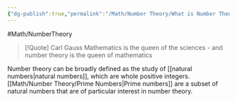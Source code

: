 ```yaml
---
{"dg-publish":true,"permalink":"/Math/Number Theory/What is Number Theory/","created":"2024-10-12T14:51:06.698-04:00","updated":"2024-11-19T00:18:24.633-05:00"}
---
```


#Math/NumberTheory 


> [!Quote] Carl Gauss
> Mathematics is the queen of the sciences - and number theory is the queen of mathematics

Number theory can be broadly defined as the study of [[natural numbers\|natural numbers]], which are whole positive integers. [[Math/Number Theory/Prime Numbers\|Prime numbers]] are a subset of natural numbers that are of particular interest in number theory.